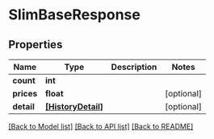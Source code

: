 # SlimBaseResponse


## Properties
Name | Type | Description | Notes
------------ | ------------- | ------------- | -------------
**count** | **int** |  | 
**prices** | **float** |  | [optional] 
**detail** | [**[HistoryDetail]**](HistoryDetail.md) |  | [optional] 

[[Back to Model list]](../README.md#documentation-for-models) [[Back to API list]](../README.md#documentation-for-api-endpoints) [[Back to README]](../README.md)


